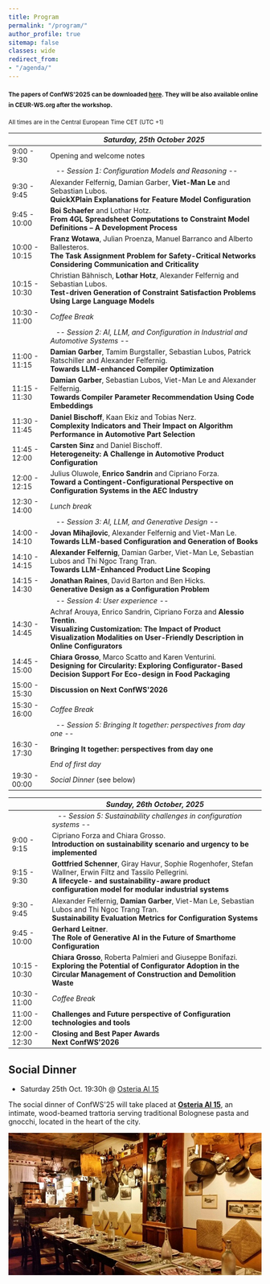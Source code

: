 ```yaml
---
title: Program
permalink: "/program/"
author_profile: true
sitemap: false
classes: wide
redirect_from:
- "/agenda/"
---
```


<sub>**The papers of ConfWS'2025 can be downloaded [here](/assets/confws/papers.zip). They will be also available online in CEUR-WS.org after the workshop.**</sub>

<!--
<sub>*There will be an "informal" self-organized meeting/dinner on Tuesday afternoon for those that arrive on Tuesday. For those interested, here are some places we recommend for the meeting (all of them are in Málaga downtown next to the Cathedral): [El Pimpi](https://goo.gl/maps/JiYcUhMmUfqGqxUaA), [Casa Lola](https://goo.gl/maps/tzKWhdu82wrNe1o4A), [Las Merchanas](https://goo.gl/maps/2paBoGtEJ7VCU8Qk7).*</sub>

-->

<sub>All times are in the Central European Time CET (UTC +1)
<!--
<br>
Author / Presenter Information:<br>
<b>Keynotes:</b> 30 min for presentation + 10 min for questions<br>
<b>Papers:</b> 15 min for presentation + 5 min for questions
-->
</sub>


|                   | *Saturday, 25th October 2025* |
| ------------------|----------------------------------------------------|
| 9:00 - 9:30  | Opening and welcome notes  |
|   | &nbsp;&nbsp;&nbsp;*-- Session 1: Configuration Models and Reasoning --*  |
| 9:30 - 9:45      | Alexander Felfernig, Damian Garber, **Viet-Man Le** and Sebastian Lubos.<br/>**QuickXPlain Explanations for Feature Model Configuration** |
| 9:45 - 10:00      | **Boi Schaefer** and Lothar Hotz.<br/>**From 4GL Spreadsheet Computations to Constraint Model Definitions – A Development Process** |
| 10:00 - 10:15      | **Franz Wotawa**, Julian Proenza, Manuel Barranco and Alberto Ballesteros.<br/>**The Task Assignment Problem for Safety-Critical Networks Considering Communication and Criticality** |
| 10:15 - 10:30      | Christian Bähnisch, **Lothar Hotz**, Alexander Felfernig and Sebastian Lubos.<br/>**Test-driven Generation of Constraint Satisfaction Problems Using Large Language Models** |
| 10:30 - 11:00 | *Coffee Break* |
|   | &nbsp;&nbsp;&nbsp;*-- Session 2: AI, LLM, and Configuration in Industrial and Automotive Systems --*  |
| 11:00 - 11:15      | **Damian Garber**, Tamim Burgstaller, Sebastian Lubos, Patrick Ratschiller and Alexander Felfernig.<br/>**Towards LLM-enhanced Compiler Optimization** |
| 11:15 - 11:30     | **Damian Garber**, Sebastian Lubos, Viet-Man Le and Alexander Felfernig.<br/>**Towards Compiler Parameter Recommendation Using Code Embeddings** |
| 11:30 - 11:45     | **Daniel Bischoff**, Kaan Ekiz and Tobias Nerz.<br/>**Complexity Indicators and Their Impact on Algorithm Performance in Automotive Part Selection** |
| 11:45 - 12:00     | **Carsten Sinz** and Daniel Bischoff.<br/>**Heterogeneity: A Challenge in Automotive Product Configuration** |
| 12:00 - 12:15     | Julius Oluwole, **Enrico Sandrin** and Cipriano Forza.<br/>**Toward a Contingent-Configurational Perspective on Configuration Systems in the AEC Industry** |
| 12:30 - 14:00 | *Lunch break* |
|  | &nbsp;&nbsp;&nbsp;*-- Session 3: AI, LLM, and Generative Design --*  |
| 14:00 - 14:10      | **Jovan Mihajlovic**, Alexander Felfernig and Viet-Man Le.<br/>**Towards LLM-based Configuration and Generation of Books** |
| 14:10 - 14:15     | **Alexander Felfernig**, Damian Garber, Viet-Man Le, Sebastian Lubos and Thi Ngoc Trang Tran.<br/>**Towards LLM-Enhanced Product Line Scoping** |
| 14:15 - 14:30     | **Jonathan Raines**, David Barton and Ben Hicks.<br/>**Generative Design as a Configuration Problem** |
|  | &nbsp;&nbsp;&nbsp;*-- Session 4: User experience --*  |
| 14:30 - 14:45      | Achraf Arouya, Enrico Sandrin, Cipriano Forza and **Alessio Trentin**.<br/>**Visualizing Customization: The Impact of Product Visualization Modalities on User-Friendly Description in Online Configurators** |
| 14:45 - 15:00      | **Chiara Grosso**, Marco Scatto and Karen Venturini.<br/>**Designing for Circularity: Exploring Configurator-Based Decision Support For Eco-design in Food Packaging** |
| 15:00 - 15:30 | **Discussion on Next ConfWS'2026** |
| 15:30 - 16:00 | *Coffee Break* |
|  | &nbsp;&nbsp;&nbsp;*-- Session 5: Bringing It together: perspectives from day one --*  |
| 16:30 - 17:30      | **Bringing It together: perspectives from day one** |
|  | *End of first day* |
| 19:30 - 00:00 | *Social Dinner* (see below) |


|                   | *Sunday, 26th October, 2025* |
| ------------------|----------------------------------------------------|
| | &nbsp;&nbsp;&nbsp;*-- Session 5: Sustainability challenges in configuration systems --*  |
| 9:00 - 9:15      | 	Cipriano Forza and Chiara Grosso.<br/>**Introduction on sustainability scenario and urgency to be implemented** |
| 9:15 - 9:30     | 	**Gottfried Schenner**, Giray Havur, Sophie Rogenhofer, Stefan Wallner, Erwin Filtz and Tassilo Pellegrini.<br/>**A lifecycle- and sustainability-aware product configuration model for modular industrial systems** |
| 9:30 - 9:45     | Alexander Felfernig, **Damian Garber**, Viet-Man Le, Sebastian Lubos and Thi Ngoc Trang Tran.<br/>**Sustainability Evaluation Metrics for Configuration Systems** |
| 9:45 - 10:00     | 	**Gerhard Leitner**.<br/>**The Role of Generative AI in the Future of Smarthome Configuration** |
| 10:15 - 10:30     | **Chiara Grosso**, Roberta Palmieri and Giuseppe Bonifazi.<br/>**Exploring the Potential of Configurator Adoption in the Circular Management of Construction and Demolition Waste** |
| 10:30 - 11:00 | *Coffee Break* |
| 11:00 - 12:00      | **Challenges and Future perspective of Configuration technologies and tools** |
| 12:00 - 12:30 | **Closing and Best Paper Awards**<br/>**Next ConfWS'2026** |

## Social Dinner
- Saturday 25th Oct. 19:30h @ [Osteria Al 15](https://www.facebook.com/profile.php?id=100063486165553)
  
The social dinner of ConfWS'25 will take placed at **[Osteria Al 15](https://www.google.com/maps/place/Osteria+Al+15/@44.4873483,11.3410971,825m/data=!3m2!1e3!4b1!4m6!3m5!1s0x477fd4c1e679805d:0xbd4faa3163eef269!8m2!3d44.4873483!4d11.3410971!16s%2Fg%2F1tv3mjl7?entry=ttu&g_ep=EgoyMDI1MTAxNC4wIKXMDSoASAFQAw%3D%3D)**, an intimate, wood-beamed trattoria serving traditional Bolognese pasta and gnocchi, located in the heart of the city.

![Osteria Al 15](/assets/confws/social_dinner.jpg "Osteria Al 15")

<!--
To arrive to the restaurant, the best option is **by bus - Line 11 -** which takes you directly from the conference venue or from the downtown. From the conference venue (E.T.S. Ingeniería Informática) take the bus at the initial stop *Louis Pasteur* with direction *El Palo (P. Virginia)*. Coming from Málaga downtown you can take it at the *Alameda Avenue* direction *El Palo (P. Virginia)*.
Leave the bus at the *Bolivia - Baños del Carmen* stop which is in front of the restaurant.

To come back to Málaga downtown, the available buses depend on the finish hour of the dinner. However, the line *N1* is available during all night. Another option is to take a walk throught the promenade (50 min.). -->
